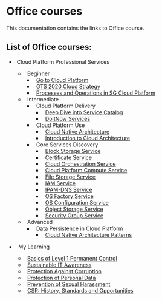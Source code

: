 # Office courses

  

This documentation contains the links to Office course.

## List of Office courses:

*  Cloud Platform Professional Services
	*   Beginner
		*   [Go to Cloud Platform](cloudPlatformProfessionalServices/beginner/goToCloudPlatform.md)
		*   [GTS 2020 Cloud Strategy](cloudPlatformProfessionalServices/beginner/gts2020CloudStrategy.md)
		*   [Processes and Operations in SG Cloud Platform](cloudPlatformProfessionalServices/beginner/processesAndOperationsInSG.md)
	*   Intermediate
		*   Cloud Platform Delivery
			*   [Deep Dive into Service Catalog](cloudPlatformProfessionalServices/intermediate/cloudPlatformDelivery/deepDiveIntoServiceCatalog.md)
			*   [DoItNow Services](cloudPlatformProfessionalServices/intermediate/cloudPlatformDelivery/doItNowService.md)
		*   Cloud Platform Use
			*   [Cloud Native Architecture](cloudPlatformProfessionalServices/intermediate/cloudPlatformUse/cloudNativeArchitecture.md)
			*   [Introduction to Cloud Architecture](cloudPlatformProfessionalServices/intermediate/cloudPlatformUse/introductionToCloudArchitecture.md)
		*   Core Services Discovery
			*   [Block Storage Service](cloudPlatformProfessionalServices/intermediate/coreServicesDiscovery/blockStorageService.md)
			*   [Certificate Service](cloudPlatformProfessionalServices/intermediate/coreServicesDiscovery/certificateService.md)
			*   [Cloud Orchestration Service](cloudPlatformProfessionalServices/intermediate/coreServicesDiscovery/cloudOrchestrationService.md)
			*   [Cloud Platform Compute Service](cloudPlatformProfessionalServices/intermediate/coreServicesDiscovery/cloudPlatformComputeService.md)
			*   [File Storage Service](cloudPlatformProfessionalServices/intermediate/coreServicesDiscovery/fileStorageService.md)
			*   [IAM Service](cloudPlatformProfessionalServices/intermediate/coreServicesDiscovery/IAMService.md)
			*   [IPAM-DNS Service](cloudPlatformProfessionalServices/intermediate/coreServicesDiscovery/IPAM_DNSService.md)
			*   [OS Factory Service](cloudPlatformProfessionalServices/intermediate/coreServicesDiscovery/OSFactoryService.md)
			*   [OS Configuration Service](cloudPlatformProfessionalServices/intermediate/coreServicesDiscovery/OSConfigurationService.md)
			*   [Object Storage Service](cloudPlatformProfessionalServices/intermediate/coreServicesDiscovery/objectStorageService.md)
			*   [Security Group Service](cloudPlatformProfessionalServices/intermediate/coreServicesDiscovery/securityGroupService.md)
	*   Advanced
		*   Data Persistence in Cloud Platform
			*   [Cloud Native Architecture Patterns](cloudPlatformProfessionalServices/advanced/dataPersistenceInCloudPlatform/cloudNativeArchitecturesPatterns.md)

*   My Learning
	*   [Basics of Level 1 Permanent Control](obsidian://open?vault=Viper_Obsidian&file=Courses%2FOffice%20SG%2FMy%20Learning%2FBasics%20of%20Permanent%20Level%201%20Control)
	*   [Sustainable IT Awareness](myLearning/sustainableITAwareness.md)
	*   [Protection Against Corruption](myLearning/fightAgainstCorruption.md)
	*   [Protection of Personal Data](myLearning/protectionOfPersonalData.md)
	*   [Prevention of Sexual Harassment](myLearning/preventionOfSexualHarassment.md)
	*   [CSR: History, Standards and Opportunities](myLearning/csrHistoryStandardsOpportunities.md)